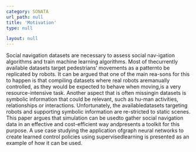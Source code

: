 ```yaml
---
category: SONATA
url_path: null
title: 'Motivation'
type: null

layout: null
---
```


Social navigation datasets are necessary to assess social nav-igation algorithms and train machine learning algorithms. Most of thecurrently available datasets target pedestrians’ movements as a patternto be replicated by robots. It can be argued that one of the main rea-sons for this to happen is that compiling datasets where real robots aremanually controlled, as they would be expected to behave when moving,is  a  very  resource-intensive  task.  Another  aspect  that  is  often  missingin datasets is symbolic information that could be relevant, such as hu-man activities, relationships or interactions. Unfortunately, the availabledatasets  targeting  robots  and  supporting  symbolic  information  are  re-stricted to static scenes. This paper argues that simulation can be usedto gather social navigation data in an effective and cost-efficient way andpresents a toolkit for this purpose. A use case studying the application ofgraph neural networks to create learned control policies using supervisedlearning is presented as an example of how it can be used.
